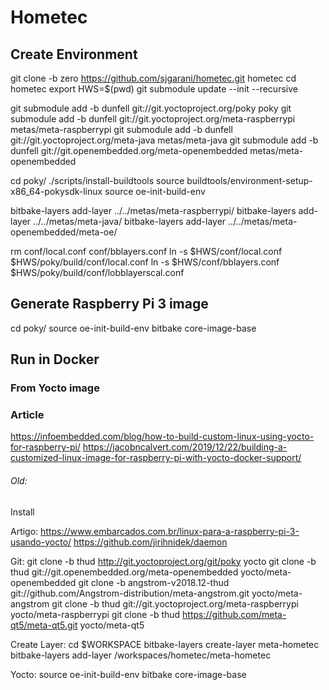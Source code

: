 # Hometec

## Create Environment

git clone -b zero https://github.com/sjgarani/hometec.git hometec
cd hometec
export HWS=$(pwd)
git submodule update --init --recursive

git submodule add -b dunfell git://git.yoctoproject.org/poky poky
git submodule add -b dunfell git://git.yoctoproject.org/meta-raspberrypi metas/meta-raspberrypi
git submodule add -b dunfell git://git.yoctoproject.org/meta-java metas/meta-java
git submodule add -b dunfell git://git.openembedded.org/meta-openembedded metas/meta-openembedded

cd poky/
./scripts/install-buildtools
source buildtools/environment-setup-x86_64-pokysdk-linux
source oe-init-build-env

bitbake-layers add-layer ../../metas/meta-raspberrypi/
bitbake-layers add-layer ../../metas/meta-java/
bitbake-layers add-layer ../../metas/meta-openembedded/meta-oe/

rm conf/local.conf conf/bblayers.conf
ln -s $HWS/conf/local.conf $HWS/poky/build/conf/local.conf
ln -s $HWS/conf/bblayers.conf $HWS/poky/build/conf/lobblayerscal.conf

## Generate Raspberry Pi 3 image

cd poky/
source oe-init-build-env
bitbake core-image-base

## Run in Docker

### From Yocto image


### Article

https://infoembedded.com/blog/how-to-build-custom-linux-using-yocto-for-raspberry-pi/
https://jacobncalvert.com/2019/12/22/building-a-customized-linux-image-for-raspberry-pi-with-yocto-docker-support/

###### Old:
Install

Artigo:
    https://www.embarcados.com.br/linux-para-a-raspberry-pi-3-usando-yocto/
    https://github.com/jirihnidek/daemon

Git:
    git clone -b thud http://git.yoctoproject.org/git/poky yocto
    git clone -b thud git://git.openembedded.org/meta-openembedded yocto/meta-openembedded
    git clone -b angstrom-v2018.12-thud git://github.com/Angstrom-distribution/meta-angstrom.git yocto/meta-angstrom
    git clone -b thud git://git.yoctoproject.org/meta-raspberrypi yocto/meta-raspberrypi
    git clone -b thud https://github.com/meta-qt5/meta-qt5.git yocto/meta-qt5

Create Layer:
    cd $WORKSPACE
    bitbake-layers create-layer meta-hometec
    bitbake-layers add-layer /workspaces/hometec/meta-hometec

Yocto:
    source oe-init-build-env
    bitbake core-image-base